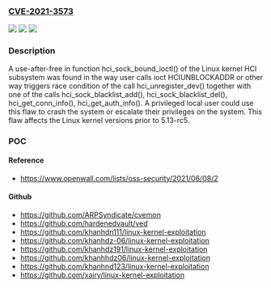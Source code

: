 ### [CVE-2021-3573](https://cve.mitre.org/cgi-bin/cvename.cgi?name=CVE-2021-3573)
![](https://img.shields.io/static/v1?label=Product&message=kernel&color=blue)
![](https://img.shields.io/static/v1?label=Version&message=n%2Fa&color=blue)
![](https://img.shields.io/static/v1?label=Vulnerability&message=CWE-362-%3ECWE-416&color=brighgreen)

### Description

A use-after-free in function hci_sock_bound_ioctl() of the Linux kernel HCI subsystem was found in the way user calls ioct HCIUNBLOCKADDR or other way triggers race condition of the call hci_unregister_dev() together with one of the calls hci_sock_blacklist_add(), hci_sock_blacklist_del(), hci_get_conn_info(), hci_get_auth_info(). A privileged local user could use this flaw to crash the system or escalate their privileges on the system. This flaw affects the Linux kernel versions prior to 5.13-rc5.

### POC

#### Reference
- https://www.openwall.com/lists/oss-security/2021/06/08/2

#### Github
- https://github.com/ARPSyndicate/cvemon
- https://github.com/hardenedvault/ved
- https://github.com/khanhdn111/linux-kernel-exploitation
- https://github.com/khanhdz-06/linux-kernel-exploitation
- https://github.com/khanhdz191/linux-kernel-exploitation
- https://github.com/khanhhdz06/linux-kernel-exploitation
- https://github.com/khanhnd123/linux-kernel-exploitation
- https://github.com/xairy/linux-kernel-exploitation

